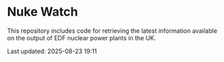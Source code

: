# Nuke Watch

This repository includes code for retrieving the latest information available on the output of EDF nuclear power plants in the UK.

Last updated: 2025-08-23 19:11